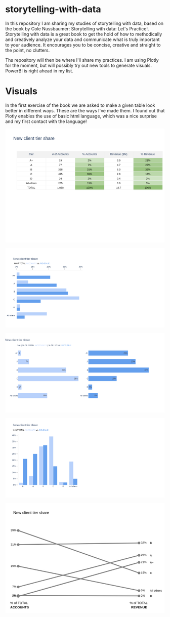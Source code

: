 # storytelling-with-data
In this repository I am sharing my studies of storytelling with data, based on the book by Cole Nussbaumer: Storytelling with data: Let's Practice!.
Storytelling with data is a great book to get the hold of how to methodically and creatively analyze your data and communicate what is truly important to your audience. It encourages you to be concise, creative and straight to the point, no clutters. 

Ths repository will then be where I'll share my practices. I am using Plotly for the moment, but will possibly try out new tools to generate visuals. PowerBI is right ahead in my list.  

# Visuals

In the first exercise of the book we are asked to make a given table look better in different ways. These are the ways I've made them. I found out that Plotly enables the use of basic html language, which was a nice surprise and my first contact with the language!

![% Table](colored_table.png)

![% Accounts vs Revenue: First Graph](stacked_bar_chart.png)

![% Accounts vs Revenue: Second Graph](side_bar_chart.png)

![% Accounts vs Revenue: Third Graph](horizontal_stacked_bar_chart.png)

![% Accounts vs Revenue: Slopegraph](slopegraph.png)

